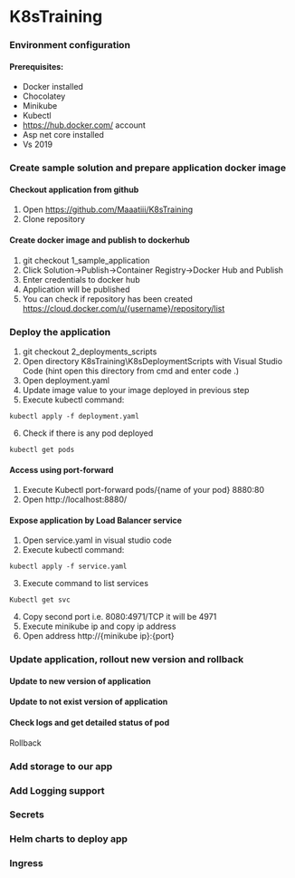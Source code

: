 # K8sTraining

### Environment configuration

#### Prerequisites:
* Docker installed
* Chocolatey 
* Minikube
* Kubectl
* https://hub.docker.com/ account
* Asp net core installed
* Vs 2019 

### Create sample solution and prepare application docker image

#### Checkout application from github
1. Open https://github.com/Maaatiii/K8sTraining
2. Clone repository
	
#### Create docker image and publish to dockerhub
1. git checkout 1_sample_application
2. Click Solution->Publish->Container Registry->Docker Hub and Publish 
3. Enter credentials to docker hub
4. Application will be published
5. You can check if repository has been created https://cloud.docker.com/u/{username}/repository/list

### Deploy the application

1. git checkout 2_deployments_scripts
2. Open directory K8sTraining\K8sDeploymentScripts with Visual Studio Code (hint open this directory from cmd and enter code .)
3. Open deployment.yaml
4. Update image value to your image deployed in previous step
5. Execute kubectl command:

```
kubectl apply -f deployment.yaml
```

6. Check if there is any pod deployed

```
kubectl get pods
```
	
#### Access using port-forward
1. Execute 
Kubectl port-forward pods/{name of your pod} 8880:80
2. Open http://localhost:8880/

#### Expose application by Load Balancer service
1. Open service.yaml in visual studio code
2. Execute kubectl command:

```
kubectl apply -f service.yaml
```

3. Execute command to list services

```
Kubectl get svc
```

4. Copy second port i.e.  8080:4971/TCP it will be 4971
5. Execute minikube ip and copy ip address
6. Open address http://{minikube ip}:{port}

### Update application, rollout new version and rollback

#### Update to new version of application

#### Update to not exist version of application

#### Check logs and get detailed status of pod
Rollback 

### Add storage to our app

### Add Logging support

### Secrets 

### Helm charts to deploy app

### Ingress

